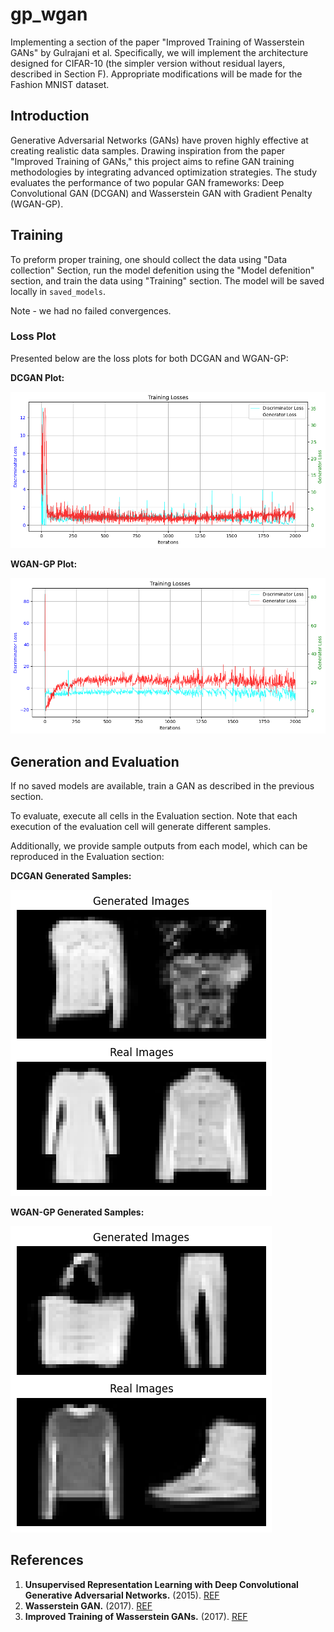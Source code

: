 # gp_wgan
Implementing a section of the paper "Improved Training of Wasserstein GANs" by Gulrajani et al. Specifically, we will implement the architecture designed for CIFAR-10 (the simpler version without residual layers, described in Section F). Appropriate modifications will be made for the Fashion MNIST dataset.

## Introduction
Generative Adversarial Networks (GANs) have proven highly effective at creating realistic data samples. Drawing inspiration from the paper "Improved Training of GANs," this project aims to refine GAN training methodologies by integrating advanced optimization strategies. The study evaluates the performance of two popular GAN frameworks: Deep Convolutional GAN (DCGAN) and Wasserstein GAN with Gradient Penalty (WGAN-GP).

## Training
To preform proper training, one should collect the data using "Data collection" Section, run the model defenition using the "Model defenition" section, and train the data using "Training" section. The model will be saved locally in `saved_models`.

Note - we had no failed convergences.

### Loss Plot
Presented below are the loss plots for both DCGAN and WGAN-GP:

**DCGAN Plot:**

![DCGAN Loss](dcgan.png)

**WGAN-GP Plot:**

![WGAN-GP Loss](wgan.png)

## Generation and Evaluation
If no saved models are available, train a GAN as described in the previous section.

To evaluate, execute all cells in the Evaluation section. Note that each execution of the evaluation cell will generate different samples.

Additionally, we provide sample outputs from each model, which can be reproduced in the Evaluation section:

**DCGAN Generated Samples:**

![DCGAN Samples](dcgan_generated.png)

**WGAN-GP Generated Samples:**

![WGAN-GP Samples](wgan_generated.png)

## References
1. **Unsupervised Representation Learning with Deep Convolutional Generative Adversarial Networks.** (2015). [REF](https://arxiv.org/abs/1511.06434)
2. **Wasserstein GAN.** (2017). [REF](https://arxiv.org/abs/1701.07875)
3. **Improved Training of Wasserstein GANs.** (2017). [REF](https://arxiv.org/abs/1704.00028)
